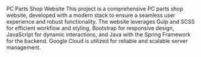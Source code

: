 PC Parts Shop Website
This project is a comprehensive PC parts shop website, developed with a modern stack to ensure a seamless user experience and robust functionality. The website leverages Gulp and SCSS for efficient workflow and styling, Bootstrap for responsive design, JavaScript for dynamic interactions, and Java with the Spring Framework for the backend. Google Cloud is utilized for reliable and scalable server management.
